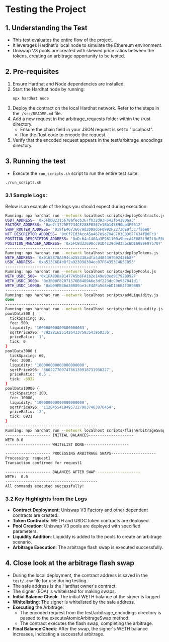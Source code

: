 # Testing the Project

## 1. Understanding the Test
- This test evaluates the entire flow of the project.
- It leverages Hardhat's local node to simulate the Ethereum environment.
- Uniswap V3 pools are created with skewed price ratios between the tokens, creating an arbitrage opportunity to be tested.

## 2. Pre-requisites
1. Ensure Hardhat and Node dependencies are installed.
2. Start the Hardhat node by running:
   ```bash
   npx hardhat node
   ```
3. Deploy the contract on the local Hardhat network. Refer to the steps in the``` /src/README.md``` file.
4. Add a new request in the arbitrage_requests folder within the /rust directory.
    - Ensure the chain field in your JSON request is set to "localhost".
    - Run the Rust code to encode the request.
5. Verify that the encoded request appears in the test/arbitrage_encodings directory.



## 3. Running the test
- Execute the ```run_scripts.sh``` script to run the entire test suite:
```bash
./run_scripts.sh
```

### 3.1 Sample Logs:
Below is an example of the logs you should expect during execution:

``` bash
Running: npx hardhat run --network localhost scripts/deployContracts.js
USDT_ADDRESS= '0x5FbDB2315678afecb367f032d93F642f64180aa3'
FACTORY_ADDRESS= '0xe7f1725E7734CE288F8367e1Bb143E90bb3F0512'
SWAP_ROUTER_ADDRESS= '0x9fE46736679d2D9a65F0992F2272dE9f3c7fa6e0'
NFT_DESCRIPTOR_ADDRESS= '0xCf7Ed3AccA5a467e9e704C703E8D87F634fB0Fc9'
POSITION_DESCRIPTOR_ADDRESS= '0xDc64a140Aa3E981100a9becA4E685f962f0cF6C9'
POSITION_MANAGER_ADDRESS= '0x5FC8d32690cc91D4c39d9d3abcBD16989F875707'
-----------------------------------------
Running: npx hardhat run --network localhost scripts/deployTokens.js
WETH_ADDRESS= '0x0165878A594ca255338adfa4d48449f69242Eb8F'
USDC_ADDRESS= '0xa513E6E4b8f2a923D98304ec87F64353C4D5C853'
-----------------------------------------
Running: npx hardhat run --network localhost scripts/deployPools.js
WETH_USDC_500= '0x1FA8DDa81477A5b6FA1b2e149e93ed9C7928992F'
WETH_USDC_3000= '0x3B00F82071576B8489A6e3df223dcC0e937841d1'
WETH_USDC_10000= '0xb09EB46A30889ae3cE4AFa5d8ebD136B4f389B85'
-----------------------------------------
Running: npx hardhat run --network localhost scripts/addLiquidity.js
done
-----------------------------------------
Running: npx hardhat run --network localhost scripts/checkLiquidity.js
poolData500 {
  tickSpacing: 10,
  fee: 500,
  liquidity: '100000000000000000003',
  sqrtPriceX96: '79228162514264337593543950336',
  priceRatio: '1',
  tick: 0
}
poolData3000 {
  tickSpacing: 60,
  fee: 3000,
  liquidity: '100000000000000000000',
  sqrtPriceX96: '56022770974786139918731938227',
  priceRatio: '0.5',
  tick: -6932
}
poolData10000 {
  tickSpacing: 200,
  fee: 10000,
  liquidity: '100000000000000000000',
  sqrtPriceX96: '112045541949572279837463876454',
  priceRatio: '2',
  tick: 6931
}
-----------------------------------------
Running: npx hardhat run --network localhost scripts/flashArbitrageSwap.js
-------------------- INITIAL BALANCES--------------------
WETH 0.0
-------------------- WHITELIST DONE--------------------

-------------------- PROCESSING ARBITRAGE SWAPS--------------------
Processing: request1
Transaction confirmed for request1

-------------------- BALANCES AFTER SWAP -------------------
WETH:  0.0
-----------------------------------------
All commands executed successfully!
```

### 3.2 Key Highlights from the Logs
- **Contract Deployment**: Uniswap V3 Factory and other dependent contracts are created.
- **Token Contracts:** WETH and USDC token contracts are deployed.
- **Pool Creation**: Uniswap V3 pools are deployed with specified parameters.
- **Liquidity Addition**: Liquidity is added to the pools to create an arbitrage scenario.
- **Arbitrage Execution**: The arbitrage flash swap is executed successfully.


## 4. Close look at the arbitrage flash swap
- During the local deployment, the contract address is saved in the ```test/.env``` file for use during testing.
- The safe address is the Hardhat owner's contract.
- The signer (EOA) is whitelisted for making swaps.
- **Initial Balance Check**: The initial WETH balance of the signer is logged.
- **Whitelisting**: The signer is whitelisted by the safe address.
- **Executing** the Arbitrage:
    - The encoded request from the test/arbitrage_encodings directory is passed to the executeAtomicArbitrageSwap method.
    - The contract executes the flash swap, completing the arbitrage.
- **Final Balance Check**: After the swap, the signer's WETH balance increases, indicating a successful arbitrage.